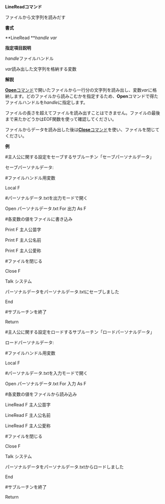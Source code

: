 **LineReadコマンド**

ファイルから文字列を読みだす

**書式**

**LineRead ***handle var*

**指定項目説明**

*handle*ファイルハンドル

*var*読み出した文字列を格納する変数

**解説**

[**Open**コマンド](Openコマンド.md)で開いたファイルから一行分の文字列を読み出し、変数*var*に格納します。どのファイルから読みこむかを指定するため、**Open**コマンドで得たファイルハンドルを*handle*に指定します。

ファイルの長さを超えてファイルを読み出すことはできません。ファイルの最後まで来たかどうかはEOF関数を使って確認してください。

ファイルからデータを読み出した後は[**Close**コマンド](Closeコマンド.md)を使い、ファイルを閉じてください。

**例**

#主人公に関する設定をセーブするサブルーチン「セーブパーソナルデータ」

セーブパーソナルデータ:

#ファイルハンドル用変数

Local F

#パーソナルデータ.txtを出力モードで開く

Open パーソナルデータ.txt For 出力 As F

#各変数の値をファイルに書き込み

Print F 主人公苗字

Print F 主人公名前

Print F 主人公愛称

#ファイルを閉じる

Close F

Talk システム

パーソナルデータをパーソナルデータ.txtにセーブしました

End

#サブルーチンを終了

Return

#主人公に関する設定をロードするサブルーチン「ロードパーソナルデータ」

ロードパーソナルデータ:

#ファイルハンドル用変数

Local F

#パーソナルデータ.txtを入力モードで開く

Open パーソナルデータ.txt For 入力 As F

#各変数の値をファイルから読み込み

LineRead F 主人公苗字

LineRead F 主人公名前

LineRead F 主人公愛称

#ファイルを閉じる

Close F

Talk システム

パーソナルデータをパーソナルデータ.txtからロードしました

End

#サブルーチンを終了

Return
